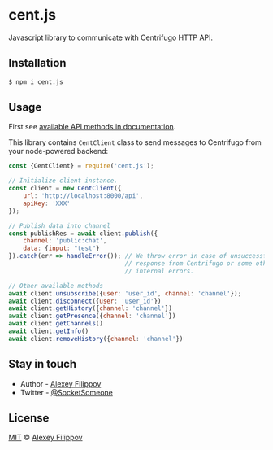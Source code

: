 # cent.js

Javascript library to communicate with Centrifugo HTTP API.

## Installation

```bash
$ npm i cent.js
```

## Usage

First see [available API methods in documentation](https://centrifugal.dev/docs/server/server_api).

This library contains `CentClient` class to send messages to Centrifugo from your node-powered backend:

```javascript
const {CentClient} = require('cent.js');

// Initialize client instance.
const client = new CentClient({
    url: 'http://localhost:8000/api',
    apiKey: 'XXX'
});

// Publish data into channel
const publishRes = await client.publish({
    channel: 'public:chat',
    data: {input: "test"}
}).catch(err => handleError()); // We throw error in case of unsuccessful
                                // response from Centrifugo or some other 
                                // internal errors.

// Other available methods
await client.unsubscribe({user: 'user_id', channel: 'channel'});
await client.disconnect({user: 'user_id'})
await client.getHistory({channel: 'channel'})
await client.getPresence({channel: 'channel'})
await client.getChannels()
await client.getInfo()
await client.removeHistory({channel: 'channel'})
```

## Stay in touch

* Author - [Alexey Filippov](https://t.me/socketsomeone)
* Twitter - [@SocketSomeone](https://twitter.com/SocketSomeone)

## License

[MIT](https://github.com/SocketSomeone/necord/blob/master/LICENSE) © [Alexey Filippov](https://github.com/SocketSomeone)
